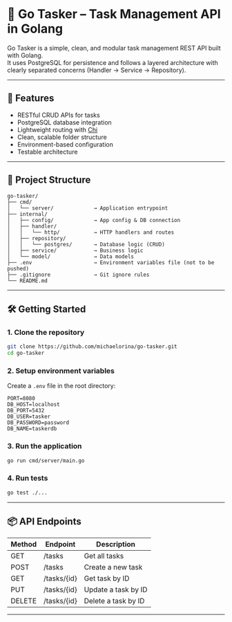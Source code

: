 # 🧠 Go Tasker – Task Management API in Golang

Go Tasker is a simple, clean, and modular task management REST API built with Golang.  
It uses PostgreSQL for persistence and follows a layered architecture with clearly separated concerns (Handler → Service → Repository).

---

## 🚀 Features
- RESTful CRUD APIs for tasks
- PostgreSQL database integration
- Lightweight routing with [Chi](https://github.com/go-chi/chi)
- Clean, scalable folder structure
- Environment-based configuration
- Testable architecture

---

## 📂 Project Structure

```
go-tasker/
├── cmd/
│   └── server/             → Application entrypoint
├── internal/
│   ├── config/             → App config & DB connection
│   ├── handler/
│   │   └── http/           → HTTP handlers and routes
│   ├── repository/
│   │   └── postgres/       → Database logic (CRUD)
│   ├── service/            → Business logic
│   └── model/              → Data models
├── .env                    → Environment variables file (not to be pushed)
├── .gitignore              → Git ignore rules
└── README.md
```

---

## 🛠 Getting Started

### 1. Clone the repository

```bash
git clone https://github.com/michaelorina/go-tasker.git
cd go-tasker
```

### 2. Setup environment variables

Create a `.env` file in the root directory:

```env
PORT=8080
DB_HOST=localhost
DB_PORT=5432
DB_USER=tasker
DB_PASSWORD=password
DB_NAME=taskerdb
```

### 3. Run the application

```bash
go run cmd/server/main.go
```

### 4. Run tests

```bash
go test ./...
```

---

## 📦 API Endpoints

| Method | Endpoint         | Description             |
|--------|------------------|-------------------------|
| GET    | /tasks           | Get all tasks           |
| POST   | /tasks           | Create a new task       |
| GET    | /tasks/{id}      | Get task by ID          |
| PUT    | /tasks/{id}      | Update a task by ID     |
| DELETE | /tasks/{id}      | Delete a task by ID     |

---
